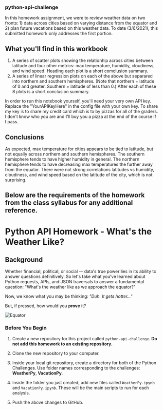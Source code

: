 ### python-api-challenge

In this homework assignment, we were to review weather data on two fronts: 1) data across cities based on varying distance from the equator and 2) plan future vacations based on this weather data.  To date (3/6/2021), this submitted homework only addresses the first portion.

## What you'll find in this workbook
1. A series of scatter plots showing the relationhip across cities between latitude and four other metrics: max temperature, humidity, cloudiness, and wind speed.  Heading each plot is a short comclusion summary.
2. A series of linear regression plots on each of the above but separared into northern and southern hemispheres.  (Note that northern = latitude of 0 and greater.  Southern = latitude of less than 0.)  After each of these 8 plots is a short conclusion summary.

In order to run this notebook yourself, you'll need your very own API key. Replace the "YourAPIKeyHere" in the config file with your own key.  To share my key is to share my credit card which is to by pizzas for all of the graders.  I don't know who you are and I'll buy you a pizza at the end of the course if I pass.

## Conclusions
As expected, max temperature for cities appears to be tied to latitude, but not equally across northern and southern hemispheres. The southern hemisphere tends to have higher humidity in general.  The northern hemisphere tends to have decreasing max temperatures the further away from the equator.  There were not strong correlations latitudes vs humidity, cloudiness, and wind speed based on the latitude of the city, which is not surprising.


## Below are the requirements of the homework from the class syllabus for any additional reference.

# Python API Homework - What's the Weather Like?

## Background

Whether financial, political, or social -- data's true power lies in its ability to answer questions definitively. So let's take what you've learned about Python requests, APIs, and JSON traversals to answer a fundamental question: "What's the weather like as we approach the equator?"

Now, we know what you may be thinking: _"Duh. It gets hotter..."_

But, if pressed, how would you **prove** it?

![Equator](Images/equatorsign.png)

### Before You Begin

1. Create a new repository for this project called `python-api-challenge`. **Do not add this homework to an existing repository**.

2. Clone the new repository to your computer.

3. Inside your local git repository, create a directory for both of the Python Challenges. Use folder names corresponding to the challenges: **WeatherPy**, **VacationPy**.

4. Inside the folder you just created, add new files called `WeatherPy.ipynb` and `VacationPy.ipynb`. These will be the main scripts to run for each analysis.

5. Push the above changes to GitHub.